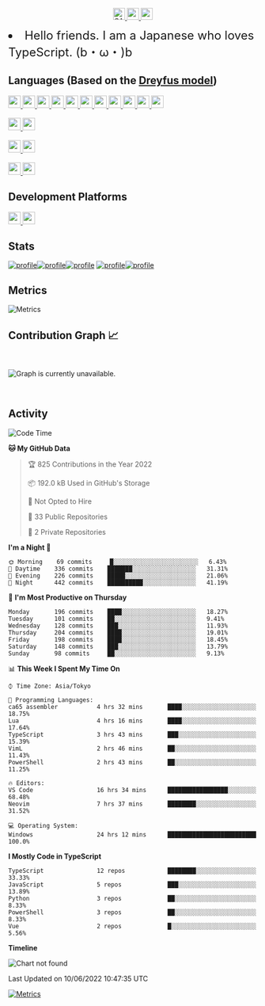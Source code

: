 <p align="center">
  <a href="http://github.com/SARDONYX-sard/SARDONYX-sard" target="_blank">
    <img src="https://komarev.com/ghpvc/?username=SARDONYX-sard&color=8A6D99" alt="SARDONYX-sard" height="24"/>
  </a>
  <a href="https://twitter.com/SARDONYX_sard/">
    <img src="https://img.shields.io/twitter/follow/SARDONYX_sard?color=1d9bf0&logo=twitter&style=flat" height="24">
  </a>
  <a href="https://github.com/SARDONYX-sard?tab=followers" target="_blank">
    <img src="https://img.shields.io/github/followers/SARDONYX-sard?color=%231c2128&logo=GitHub&style=flat" height="24">
  </a>
</p>

<li style="font-size: 1.5rem;"> Hello friends. I am a Japanese who loves TypeScript. (b・ω・)b </li>

## Languages (Based on the [Dreyfus model](https://en.wikipedia.org/wiki/Dreyfus_model_of_skill_acquisition))

<p>
  <a href="https://developer.mozilla.org/docs/Web/JavaScript">
    <img src="https://img.shields.io/static/v1?label=TypeScript&color=green&style=flat-square&logo=typescript&message=Begginer" height="25">
  </a>
  <a href="https://www.typescriptlang.org/">
    <img src="https://img.shields.io/static/v1?label=JavaScript&color=green&style=flat-square&logo=javascript&message=Begginer" height="25">
  </a>
  <a href="https://www.rust-lang.org/">
    <img src="https://img.shields.io/static/v1?label=Rust&color=green&style=flat-square&logo=Rust&message=Begginer" height="25">
  </a>
  <a href="https://docs.microsoft.com/powershell/">
    <img src="https://img.shields.io/static/v1?label=PowerShell&color=green&style=flat-square&logo=PowerShell&message=Begginer" height="25">
  </a>
  <a href="http://www.open-std.org/jtc1/sc22/wg14/">
    <img src="https://img.shields.io/static/v1?label=C&color=green&style=flat-square&logo=C&message=Begginer" height="25">
  </a>
  <a href="https://www.php.net">
    <img src="https://img.shields.io/static/v1?label=PHP&color=lightgray&style=flat-square&logo=PHP&message=Novice" height="25">
  </a>
  <a href="https://www.python.org/">
    <img src="https://img.shields.io/static/v1?label=Python&color=lightgray&style=flat-square&logo=python&message=Novice" height="25">
  </a>
  <a href="https://docs.microsoft.com/dotnet/csharp/">
    <img src="https://img.shields.io/static/v1?label=Csharp&color=lightgray&style=flat-square&logo=Csharp&message=Novice" height="25">
  </a>
  <a href="https://www.java.com">
    <img src="https://img.shields.io/static/v1?label=Java&color=lightgray&style=flat-square&logo=Java&message=Novice" height="25">
  </a>
  <a href="https://www.ruby-lang.org/">
    <img src="https://img.shields.io/static/v1?label=Ruby&color=lightgray&style=flat-square&logo=Ruby&message=Novie" height="25">
  </a>
  <a href="https://www.fortran-lang.org/">
    <img src="https://img.shields.io/static/v1?label=Fortran&color=lightgray&style=flat-square&logo=Fortran&message=Novie" height="25">
  </a>

  <br/>
  <br/>

  <a href="https://docs.docker.com/">
    <img src="https://img.shields.io/static/v1?label=Docker&color=green&style=flat-square&logo=Docker&message=Begginer" height="25">
  </a>
  <a href="https://kubernetes.io/docs/home/">
    <img src="https://img.shields.io/static/v1?label=Kubernates&color=green&style=flat-square&logo=Kubernates&message=Begginer" height="25">
  </a>

  <br/>
  <br/>

  <a href="https://html.spec.whatwg.org/multipage/">
    <img src="https://img.shields.io/static/v1?label=HTML&color=green&style=flat-square&logo=html5&message=Begginer" height="25">
  </a>
  <a href="https://devdocs.io/css/#dom-css_cssom">
    <img src="https://img.shields.io/static/v1?label=CSS&color=green&style=flat-square&logo=css3&message=Begginer" height="25">
  </a>

  <br/>
  <br/>

  <a href="https://www.postgresql.org">
    <img src="https://img.shields.io/static/v1?label=PostgreSQL&color=lightgray&style=flat-square&logo=PostgreSQL&message=Novie" height="25">
  </a>
  <a href="https://dev.mysql.com">
    <img src="https://img.shields.io/static/v1?label=MySQL&color=lightgray&style=flat-square&logo=MySQL&message=Novie" height="25">
  </a>

</p>

## Development Platforms

<p>
  <a href="https://docs.microsoft.com/windows/">
    <img src="https://img.shields.io/badge/-Windows-0078D6.svg?logo=windows&amp;style=flat" height="25">
  </a>
  <a href="https://www.kernel.org/">
    <img src="https://img.shields.io/badge/-Linux-6C6694.svg?logo=linux&label=WSL&amp;style=flat" height="25">
  </a>
</p>

## Stats

[![profile](https://raw.githubusercontent.com/SARDONYX-sard/SARDONYX-sard/main/profile-summary-card-output/github_dark/0-profile-details.svg)](https://github.com/vn7n24fzkq/github-profile-summary-cards)[![profile](https://raw.githubusercontent.com/SARDONYX-sard/SARDONYX-sard/main/profile-summary-card-output/github_dark/1-repos-per-language.svg)](https://github.com/vn7n24fzkq/github-profile-summary-cards)[![profile](https://raw.githubusercontent.com/SARDONYX-sard/SARDONYX-sard/main/profile-summary-card-output/github_dark/2-most-commit-language.svg)](https://github.com/vn7n24fzkq/github-profile-summary-cards)
[![profile](https://raw.githubusercontent.com/SARDONYX-sard/SARDONYX-sard/main/profile-summary-card-output/github_dark/3-stats.svg)](https://github.com/vn7n24fzkq/github-profile-summary-cards)[![profile](https://raw.githubusercontent.com/SARDONYX-sard/SARDONYX-sard/main/profile-summary-card-output/github_dark/4-productive-time.svg)](https://github.com/vn7n24fzkq/github-profile-summary-cards)

## Metrics

![Metrics](https://github.com/SARDONYX-sard/SARDONYX-sard/blob/main/metrics.svg)

## Contribution Graph 📈

<br>

![Graph is currently unavailable.](https://activity-graph.herokuapp.com/graph?username=SARDONYX-sard&theme=xcode&area=true)

<br/>


## Activity

<!--START_SECTION:waka-->
![Code Time](http://img.shields.io/badge/Code%20Time-911%20hrs%2011%20mins-blue)

**🐱 My GitHub Data** 

> 🏆 825 Contributions in the Year 2022
 > 
> 📦 192.0 kB Used in GitHub's Storage 
 > 
> 🚫 Not Opted to Hire
 > 
> 📜 33 Public Repositories 
 > 
> 🔑 2 Private Repositories  
 > 
**I'm a Night 🦉** 

```text
🌞 Morning    69 commits     █░░░░░░░░░░░░░░░░░░░░░░░░   6.43% 
🌆 Daytime    336 commits    ███████░░░░░░░░░░░░░░░░░░   31.31% 
🌃 Evening    226 commits    █████░░░░░░░░░░░░░░░░░░░░   21.06% 
🌙 Night      442 commits    ██████████░░░░░░░░░░░░░░░   41.19%

```
📅 **I'm Most Productive on Thursday** 

```text
Monday       196 commits    ████░░░░░░░░░░░░░░░░░░░░░   18.27% 
Tuesday      101 commits    ██░░░░░░░░░░░░░░░░░░░░░░░   9.41% 
Wednesday    128 commits    ███░░░░░░░░░░░░░░░░░░░░░░   11.93% 
Thursday     204 commits    ████░░░░░░░░░░░░░░░░░░░░░   19.01% 
Friday       198 commits    ████░░░░░░░░░░░░░░░░░░░░░   18.45% 
Saturday     148 commits    ███░░░░░░░░░░░░░░░░░░░░░░   13.79% 
Sunday       98 commits     ██░░░░░░░░░░░░░░░░░░░░░░░   9.13%

```


📊 **This Week I Spent My Time On** 

```text
⌚︎ Time Zone: Asia/Tokyo

💬 Programming Languages: 
ca65 assembler           4 hrs 32 mins       ████░░░░░░░░░░░░░░░░░░░░░   18.75% 
Lua                      4 hrs 16 mins       ████░░░░░░░░░░░░░░░░░░░░░   17.64% 
TypeScript               3 hrs 43 mins       ███░░░░░░░░░░░░░░░░░░░░░░   15.39% 
VimL                     2 hrs 46 mins       ██░░░░░░░░░░░░░░░░░░░░░░░   11.43% 
PowerShell               2 hrs 43 mins       ██░░░░░░░░░░░░░░░░░░░░░░░   11.25%

🔥 Editors: 
VS Code                  16 hrs 34 mins      █████████████████░░░░░░░░   68.48% 
Neovim                   7 hrs 37 mins       ████████░░░░░░░░░░░░░░░░░   31.52%

💻 Operating System: 
Windows                  24 hrs 12 mins      █████████████████████████   100.0%

```

**I Mostly Code in TypeScript** 

```text
TypeScript               12 repos            ████████░░░░░░░░░░░░░░░░░   33.33% 
JavaScript               5 repos             ███░░░░░░░░░░░░░░░░░░░░░░   13.89% 
Python                   3 repos             ██░░░░░░░░░░░░░░░░░░░░░░░   8.33% 
PowerShell               3 repos             ██░░░░░░░░░░░░░░░░░░░░░░░   8.33% 
Vue                      2 repos             █░░░░░░░░░░░░░░░░░░░░░░░░   5.56%

```


**Timeline**

![Chart not found](https://raw.githubusercontent.com/SARDONYX-sard/SARDONYX-sard/main/charts/bar_graph.png) 


 Last Updated on 10/06/2022 10:47:35 UTC
<!--END_SECTION:waka-->

[![Metrics](https://github.com/SARDONYX-sard/SARDONYX-sard/actions/workflows/main.yaml/badge.svg)](https://github.com/SARDONYX-sard/SARDONYX-sard/actions/workflows/main.yaml)
